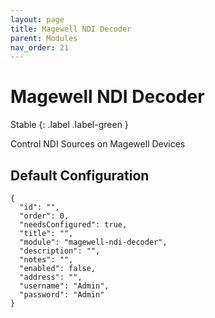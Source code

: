 ```yaml
---
layout: page
title: Magewell NDI Decoder
parent: Modules
nav_order: 21
---
```


# Magewell NDI Decoder

Stable
{: .label .label-green }

Control NDI Sources on Magewell Devices

## Default Configuration

```
{
  "id": "",
  "order": 0,
  "needsConfigured": true,
  "title": "",
  "module": "magewell-ndi-decoder",
  "description": "",
  "notes": "",
  "enabled": false,
  "address": "",
  "username": "Admin",
  "password": "Admin"
}
```

